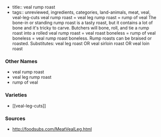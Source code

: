 - title:: veal rump roast
- tags:: unreviewed, ingredients, categories, land-animals, meat, veal, veal-leg-cuts
veal rump roast = veal leg rump roast = rump of veal The bone-in or standing rump roast is a tasty roast, but it contains a lot of bone and it's tricky to carve. Butchers will bone, roll, and tie a rump roast into a rolled veal rump roast = veal roast boneless = rump of veal boneless = veal rump roast boneless. Rump roasts can be braised or roasted. Substitutes: veal leg roast OR veal sirloin roast OR veal loin roast

### Other Names

* veal rump roast
* veal leg rump roast
* rump of veal

### Varieties

* [[veal-leg-cuts]]

### Sources
* http://foodsubs.com/MeatVealLeg.html
